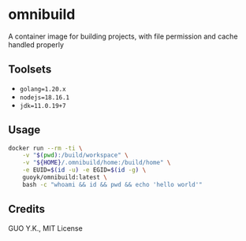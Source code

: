 # omnibuild

A container image for building projects, with file permission and cache handled properly

## Toolsets

* `golang=1.20.x`
* `nodejs=18.16.1`
* `jdk=11.0.19+7`

## Usage

```bash
docker run --rm -ti \
    -v "$(pwd):/build/workspace" \
    -v "${HOME}/.omnibuild/home:/build/home" \
    -e EUID=$(id -u) -e EGID=$(id -g) \
    guoyk/omnibuild:latest \
    bash -c "whoami && id && pwd && echo 'hello world'"
```

## Credits

GUO Y.K., MIT License